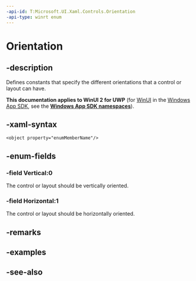 ```yaml
---
-api-id: T:Microsoft.UI.Xaml.Controls.Orientation
-api-type: winrt enum
---
```


<!-- Enumeration syntax
public enum Windows.UI.Xaml.Controls.Orientation : int
-->

# Orientation

## -description
Defines constants that specify the different orientations that a control or layout can have.

**This documentation applies to WinUI 2 for UWP** (for [WinUI](/windows/apps/winui/winui3/) in the [Windows App SDK](/windows/apps/windows-app-sdk/), see the **[Windows App SDK namespaces](/windows/windows-app-sdk/api/winrt/)**).

## -xaml-syntax
```xaml
<object property="enumMemberName"/>
```


## -enum-fields
### -field Vertical:0
The control or layout should be vertically oriented.

### -field Horizontal:1
The control or layout should be horizontally oriented.


## -remarks

## -examples

## -see-also
